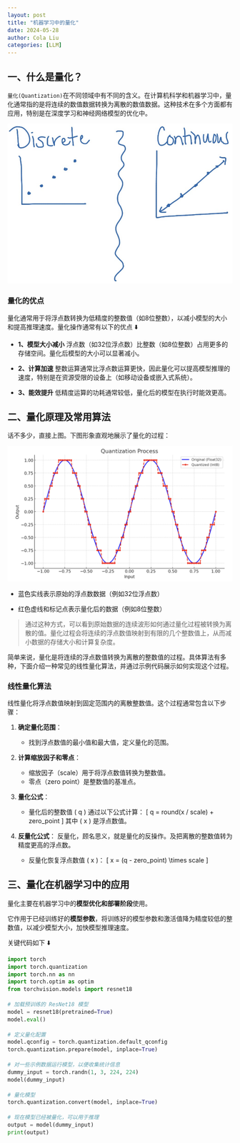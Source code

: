 ```yaml
---
layout: post
title: "机器学习中的量化"
date: 2024-05-28
author: Cola Liu
categories: [LLM]
---
```


## 一、什么是量化？
`量化(Quantization)`在不同领域中有不同的含义。在计算机科学和机器学习中，量化通常指的是将连续的数值数据转换为离散的数值数据。这种技术在多个方面都有应用，特别是在深度学习和神经网络模型的优化中。

<img src="/assets/imgs/ai/llm/discrete&continuous.png" />


### 量化的优点
量化通常用于将浮点数转换为低精度的整数值（如8位整数），以减小模型的大小和提高推理速度。量化操作通常有以下的优点 ⬇️

- **1、模型大小减小**
浮点数（如32位浮点数）比整数（如8位整数）占用更多的存储空间。量化后模型的大小可以显著减小。

- **2、计算加速**
整数运算通常比浮点数运算更快，因此量化可以提高模型推理的速度，特别是在资源受限的设备上（如移动设备或嵌入式系统）。

- **3、能效提升**
低精度运算的功耗通常较低，量化后的模型在执行时能效更高。


## 二、量化原理及常用算法

话不多少，直接上图。下图形象直观地展示了量化的过程：

<img src="/assets/imgs/ai/llm/quantization.png" />

- 蓝色实线表示原始的浮点数数据（例如32位浮点数）

- 红色虚线和标记点表示量化后的数据（例如8位整数）

> 通过这种方式，可以看到原始数据的连续波形如何通过量化过程被转换为离散的值。量化过程会将连续的浮点数值映射到有限的几个整数值上，从而减小数据的存储大小和计算复杂度。 ​​


简单来说，量化是将连续的浮点数值转换为离散的整数值的过程。具体算法有多种，下面介绍一种常见的线性量化算法，并通过示例代码展示如何实现这个过程。

### 线性量化算法

线性量化将浮点数值映射到固定范围内的离散整数值。这个过程通常包含以下步骤：

1. **确定量化范围**：
   - 找到浮点数值的最小值和最大值，定义量化的范围。

2. **计算缩放因子和零点**：
   - 缩放因子（scale）用于将浮点数值转换为整数值。
   - 零点（zero point）是整数值的基准点。

3. **量化公式**：
   - 量化后的整数值 \( q \) 通过以下公式计算：
     \[
     q = round(x / scale) + zero\_point
     \]
     其中 \( x \) 是浮点数值。

4. **反量化公式**：
反量化，顾名思义，就是量化的反操作。及把离散的整数值转为精度更高的浮点数。

   - 反量化恢复浮点数值 \( x \)：
     \[
     x = (q - zero\_point) \times scale
     \]


## 三、量化在机器学习中的应用
量化主要在机器学习中的**模型优化和部署阶段**使用。

它作用于已经训练好的**模型参数**，将训练好的模型参数和激活值降为精度较低的整数值，以减少模型大小，加快模型推理速度。

关键代码如下 ⬇️


```python
import torch
import torch.quantization
import torch.nn as nn
import torch.optim as optim
from torchvision.models import resnet18

# 加载预训练的 ResNet18 模型
model = resnet18(pretrained=True)
model.eval()

# 定义量化配置
model.qconfig = torch.quantization.default_qconfig
torch.quantization.prepare(model, inplace=True)

# 对一些示例数据运行模型，以便收集统计信息
dummy_input = torch.randn(1, 3, 224, 224)
model(dummy_input)

# 量化模型
torch.quantization.convert(model, inplace=True)

# 现在模型已经被量化，可以用于推理
output = model(dummy_input)
print(output)

```
